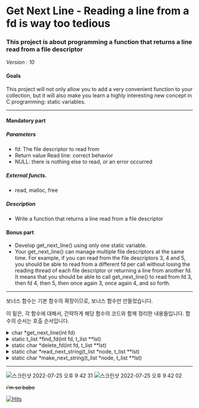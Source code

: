 # Get Next Line - Reading a line from a fd is way too tedious

### This project is about programming a function that returns a line read from a file descriptor
*Version : 10*

#### Goals
This project will not only allow you to add a very convenient function to your collection,
but it will also make you learn a highly interesting new concept in C programming: static
variables.

---

#### Mandatory part
##### Parameters 
* fd: The file descriptor to read from
* Return value Read line: correct behavior
* NULL: there is nothing else to read, or an error occurred
##### External functs. 
* read, malloc, free
##### Description
* Write a function that returns a line read from a file descriptor

#### Bonus part
* Develop get_next_line() using only one static variable.
* Your get_next_line() can manage multiple file descriptors at the same time.
For example, if you can read from the file descriptors 3, 4 and 5, you should be
able to read from a different fd per call without losing the reading thread of each
file descriptor or returning a line from another fd.
It means that you should be able to call get_next_line() to read from fd 3, then
fd 4, then 5, then once again 3, once again 4, and so forth.

---

보너스 함수는 기본 함수의 확장이므로, 보너스 함수만 만들었습니다.

이 밑은, 각 함수에 대해서, 간략하게 해당 함수의 코드와 함께 정리한 내용들입니다.
함수의 순서는 호출 순서입니다.
  
<details>
    <summary>char	*get_next_line(int fd)</summary>
  
```c
char	*get_next_line(int fd)
{
	static t_list	*lst;
	t_list			*node;
	char			*ret;

	node = find_fd(fd, &lst);
	if (!node || node->idx < 0)
		return (0);
	if (read(node->fd, 0, 0) < 0)
		return (delete_fd(fd, &lst));
	ret = read_next_string(node, &lst);
	if (ret && ret[0])
		return (ret);
	if (ret)
		free(ret);
	return (0);
}
```
* 인자로 받은 fd가 들어있는 노드를 find_fd를 통해 연결리스트에서 찾습니다.
* fd로부터 파일을 읽을 수 있는지 확인하고, 읽을 수 없다면 해당 노드를 지우고, 아니라면 read_next_string으로 다음 스트링을 받아옵니다.
- - -
</details>

<details>
    <summary>static t_list	*find_fd(int fd, t_list **lst)</summary>

```c
typedef struct s_list
{
	int				fd;
	int				idx;
	char			*string;
	struct s_list	*next;
}t_list;

static t_list	*find_fd(int fd, t_list **lst)
{
	t_list	*ret;

	ret = *lst;
	while (ret)
	{
		if (ret->fd == fd)
			return (ret);
		ret = ret->next;
	}
	ret = (t_list *)malloc(sizeof(t_list));
	if (!ret)
		return (0);
	ret->fd = fd;
	ret->next = *lst;
	ret->string = (char *)malloc(sizeof(char) * 1);
	if (!ret->string)
		return (0);
	ret->string[0] = '\0';
	ret->idx = 0;
	return (*lst = ret);
}
```
* 인자로 받아온 연결리스트에서, 인자로 받아온 fd와 같은 노드를 찾아 리턴합니다.
* 없다면 노드를 새로 만들어서 리턴합니다.
* 버퍼 크기만큼 읽어온 문자열은 계속 string의 뒤에 이어붙입니다.
* idx는 string에 담긴 문자열에서, 몇 번째 문자까지 처리했는지를 기록합니다.
- - -
</details>

<details>
    <summary>static char	*delete_fd(int fd, t_list **lst)</summary>

```c
static char	*delete_fd(int fd, t_list **lst)
{
	t_list	*tmp;
	t_list	*cur;

	tmp = *lst;
	if (tmp->fd == fd)
	{
		*lst = tmp->next;
	}
	else
	{	
		cur = *lst;
		while (cur->next->fd != fd)
			cur = cur->next;
		tmp = cur->next;
		cur->next = tmp->next;
	}
	free(tmp->string);
	free(tmp);
	return (0);
}
```
- - -
</details>

<details>
    <summary>static char	*read_next_string(t_list *node, t_list **lst)</summary>

```c
static char	*read_next_string(t_list *node, t_list **lst)
{
	char	buf[BUFFER_SIZE];
	int		rd_siz;
	int		len;

	rd_siz = read(node->fd, buf, BUFFER_SIZE);
	if (rd_siz < 0)
		return (0);
	if (rd_siz == 0)
	{
		while (node->string[node->idx] && node->string[node->idx + 1] != '\0' \
		&& node->string[node->idx] != '\n')
			node->idx++;
		return (make_next_string(node, lst));
	}
	node->string = ft_custom_strjoin(node->string, buf, rd_siz);
	if (!node->string)
		return (0);
	len = node->idx + rd_siz;
	while (node->idx < len && \
	node->string[node->idx] != '\0' && node->string[node->idx] != '\n')
		node->idx++;
	if (node->idx == len)
		return (read_next_string(node, lst));
	return (make_next_string(node, lst));
}
```
* 가장 중요한, 핵심이 되는 부분입니다.
* rd_siz가 0이라는 것은, node->string에 다음 문자열이 존재한다는 것이므로 문장의 끝인 널 문자나 개행 문자를 찾습니다.
* 그렇지 않다면, 버퍼에서 rd_siz만큼의 문자열을 node->string에 이어붙인 후, 널 문자나 개행 문자를 찾습니다.
* 이 과정에서 널 문자와 개행 문자를 찾지 못한다면, 재귀적으로 같은 함수를 호출하여 버퍼의 크기만큼 읽어옵니다.
* 문장의 끝을 발견하면 make_next_string을 통해 해당 문장을 스트링으로 만들어 리턴합니다.
- - -
</details>

<details>
    <summary>static char	*make_next_string(t_list *node, t_list **lst)</summary>

```c
static char	*make_next_string(t_list *node, t_list **lst)
{
	char	*ret;
	char	*tmp;

	if (node->string[node->idx] == '\n')
	{
		ret = ft_substr(node->string, 0, node->idx + 1);
		if (!ret)
			return (0);
		tmp = ft_substr(node->string, node->idx + 1, (size_t)(-1));
		if (!tmp)
			return (0);
		free(node->string);
		node->string = tmp;
		node->idx = 0;
	}
	else
	{
		ret = ft_substr(node->string, 0, node->idx + 1);
		if (!ret)
			return (0);
		delete_fd(node->fd, lst);
	}
	return (ret);
}
```
* 직전의 함수에서 찾았던 문장의 끝이 개행 문자라면, node->string의 첫 번째 글자부터 해당 글자까지 담은 문자열을 리턴합니다.
* 해당 문자열은 다시 사용할 필요가 없으므로, 사용한 부분은 버립니다.
* 직전의 함수에서 찾았던 문장의 끝이 널 문자라면, 더 이상 해당 fd에서 읽어올 수 있는 정보가 없음을 의미합니다.
* node->string 전체를 리턴하고, 해당 node를 삭제합니다.
- - -
</details>

---
![스크린샷 2022-07-25 오후 9 42 31](https://user-images.githubusercontent.com/67845112/180779955-c029d4cc-6685-4471-a089-067e54313c31.png)
![스크린샷 2022-07-25 오후 9 42 02](https://user-images.githubusercontent.com/67845112/180779963-94d6c570-3904-4de4-9b99-beb4604278a4.png)
  
~~i'm so babo~~

[![Hits](https://hits.seeyoufarm.com/api/count/incr/badge.svg?url=https%3A%2F%2Fgithub.com%2Fr4pidstart%2Fft_get_next_line&count_bg=%23000000&title_bg=%23000000&icon=&icon_color=%23000000&title=hits&edge_flat=false)](https://hits.seeyoufarm.com)
